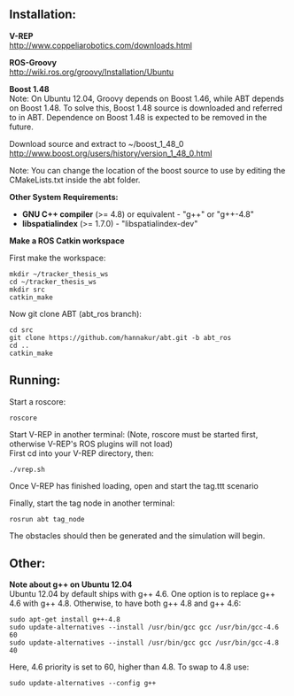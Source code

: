 Installation:
-------------

**V-REP**  
http://www.coppeliarobotics.com/downloads.html 

**ROS-Groovy**  
http://wiki.ros.org/groovy/Installation/Ubuntu 

**Boost 1.48**  
Note: On Ubuntu 12.04, Groovy depends on Boost 1.46, while ABT depends on Boost 1.48. To solve this, Boost 1.48 source is downloaded and referred to in ABT. Dependence on Boost 1.48 is expected to be removed in the future. 

Download source and extract to ~/boost_1_48_0  
http://www.boost.org/users/history/version_1_48_0.html  

Note: You can change the location of the boost source to use by editing the CMakeLists.txt inside the abt folder.  

**Other System Requirements:**  
- **GNU C++ compiler** (>= 4.8) or equivalent - "g++" or "g++-4.8"
- **libspatialindex** (>= 1.7.0) - "libspatialindex-dev"


**Make a ROS Catkin workspace**  

First make the workspace:

```
mkdir ~/tracker_thesis_ws
cd ~/tracker_thesis_ws
mkdir src
catkin_make
```

Now git clone ABT (abt_ros branch):  

```
cd src
git clone https://github.com/hannakur/abt.git -b abt_ros
cd ..
catkin_make
```

Running:
--------

Start a roscore:  

```
roscore  
```

Start V-REP in another terminal: (Note, roscore must be started first, otherwise V-REP's ROS plugins will not load)  
First cd into your V-REP directory, then:

```
./vrep.sh
```

Once V-REP has finished loading, open and start the tag.ttt scenario  

Finally, start the tag node in another terminal: 

```
rosrun abt tag_node
```
The obstacles should then be generated and the simulation will begin. 


Other:  
------

**Note about g++ on Ubuntu 12.04**  
Ubuntu 12.04 by default ships with g++ 4.6. One option is to replace g++ 4.6 with g++ 4.8. Otherwise, to have both g++ 4.8 and g++ 4.6:

```
sudo apt-get install g++-4.8
sudo update-alternatives --install /usr/bin/gcc gcc /usr/bin/gcc-4.6 60
sudo update-alternatives --install /usr/bin/gcc gcc /usr/bin/gcc-4.8 40
```

Here, 4.6 priority is set to 60, higher than 4.8. To swap to 4.8 use:

```
sudo update-alternatives --config g++
```


